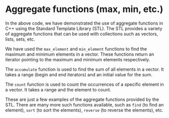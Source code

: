 # Aggregate functions (max, min, etc.)
In the above code, we have demonstrated the use of aggregate functions in C++ using the Standard Template Library (STL). The STL provides a variety of aggregate functions that can be used with collections such as vectors, lists, sets, etc.

We have used the `max_element` and `min_element` functions to find the maximum and minimum elements in a vector. These functions return an iterator pointing to the maximum and minimum elements respectively.

The `accumulate` function is used to find the sum of all elements in a vector. It takes a range (begin and end iterators) and an initial value for the sum.

The `count` function is used to count the occurrences of a specific element in a vector. It takes a range and the element to count.

These are just a few examples of the aggregate functions provided by the STL. There are many more such functions available, such as `find` (to find an element), `sort` (to sort the elements), `reverse` (to reverse the elements), etc.